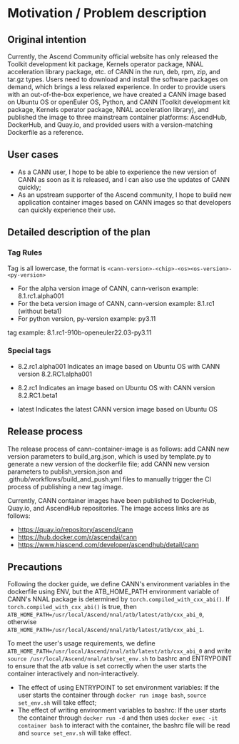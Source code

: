 # Motivation / Problem description

## Original intention
Currently, the Ascend Community official website has only released the Toolkit development kit package, Kernels operator package, NNAL acceleration library package, etc. of CANN in the run, deb, rpm, zip, and tar.gz types. Users need to download and install the software packages on demand, which brings a less relaxed experience. In order to provide users with an out-of-the-box experience, we have created a CANN image based on Ubuntu OS or openEuler OS, Python, and CANN (Toolkit development kit package, Kernels operator package, NNAL acceleration library), and published the image to three mainstream container platforms: AscendHub, DockerHub, and Quay.io, and provided users with a version-matching Dockerfile as a reference.

## User cases
- As a CANN user, I hope to be able to experience the new version of CANN as soon as it is released, and I can also use the updates of CANN quickly;
- As an upstream supporter of the Ascend community, I hope to build new application container images based on CANN images so that developers can quickly experience their use.

## Detailed description of the plan
### Tag Rules
Tag is all lowercase, the format is `<cann-version>-<chip>-<os><os-version>-<py-version>`
- For the alpha version image of CANN, cann-verison example: 8.1.rc1.alpha001
- For the beta version image of CANN, cann-version example: 8.1.rc1 (without beta1)
- For python version, py-version example: py3.11

tag example: 8.1.rc1-910b-openeuler22.03-py3.11

### Special tags
- 8.2.rc1.alpha001
  Indicates an image based on Ubuntu OS with CANN version 8.2.RC1.alpha001

- 8.2.rc1 
  Indicates an image based on Ubuntu OS with CANN version 8.2.RC1.beta1

- latest
  Indicates the latest CANN version image based on Ubuntu OS

## Release process
The release process of cann-container-image is as follows: add CANN new version parameters to build_arg.json, which is used by template.py to generate a new version of the dockerfile file; add CANN new version parameters to publish_version.json and .github/workflows/build_and_push.yml files to manually trigger the CI process of publishing a new tag image.

Currently, CANN container images have been published to DockerHub, Quay.io, and AscendHub repositories. The image access links are as follows:
- https://quay.io/repository/ascend/cann
- https://hub.docker.com/r/ascendai/cann
- https://www.hiascend.com/developer/ascendhub/detail/cann

## Precautions
Following the docker guide, we define CANN's environment variables in the dockerfile using ENV, but the ATB_HOME_PATH environment variable of CANN's NNAL package is determined by `torch.compiled_with_cxx_abi()`. If `torch.compiled_with_cxx_abi()` is true, then `ATB_HOME_PATH=/usr/local/Ascend/nnal/atb/latest/atb/cxx_abi_0`, otherwise `ATB_HOME_PATH=/usr/local/Ascend/nnal/atb/latest/atb/cxx_abi_1`.

To meet the user's usage requirements, we define `ATB_HOME_PATH=/usr/local/Ascend/nnal/atb/latest/atb/cxx_abi_0` and write `source /usr/local/Ascend/nnal/atb/set_env.sh` to bashrc and ENTRYPOINT to ensure that the atb value is set correctly when the user starts the container interactively and non-interactively.

- The effect of using ENTRYPOINT to set environment variables: If the user starts the container through `docker run image bash`, `source set_env.sh` will take effect;
- The effect of writing environment variables to bashrc: If the user starts the container through `docker run -d` and then uses `docker exec -it container bash` to interact with the container, the bashrc file will be read and `source set_env.sh` will take effect.